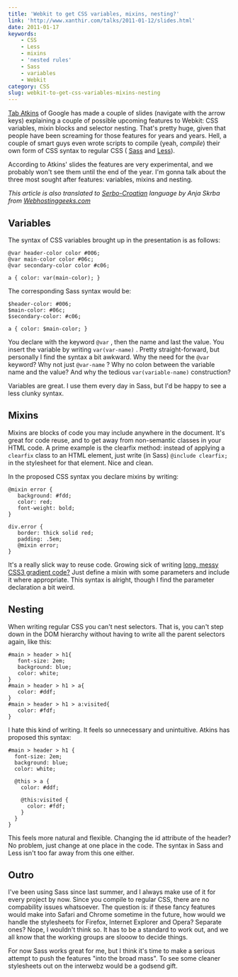 ```yaml
---
title: 'Webkit to get CSS variables, mixins, nesting?'
link: 'http://www.xanthir.com/talks/2011-01-12/slides.html'
date: 2011-01-17
keywords:
    - CSS
    - Less
    - mixins
    - 'nested rules'
    - Sass
    - variables
    - Webkit
category: CSS
slug: webkit-to-get-css-variables-mixins-nesting
---
```


[Tab Atkins](http://twitter.com/tabatkins) of Google has made a couple of slides (navigate with the
arrow keys) explaining a couple of possible upcoming features to Webkit: CSS variables, mixin blocks
and selector nesting. That's pretty huge, given that people have been screaming for those features
for years and years. Hell, a couple of smart guys even wrote scripts to compile (yeah, _compile_)
their own form of CSS syntax to regular CSS ( [Sass](http://sass-lang.com) and
[Less](http://lesscss.org/)).

According to Atkins' slides the features are very experimental, and we probably won't see them until
the end of the year. I'm gonna talk about the three most sought after features: variables, mixins
and nesting.

_This article is also translated to [Serbo-Croatian](http://science.webhostinggeeks.com/desing-css)
language by Anja Skrba from [Webhostinggeeks.com](http://webhostinggeeks.com/)_

## Variables

The syntax of CSS variables brought up in the presentation is as follows:

    @var header-color color #006;
    @var main-color color #06c;
    @var secondary-color color #c06;

    a { color: var(main-color); }

The corresponding Sass syntax would be:

    $header-color: #006;
    $main-color: #06c;
    $secondary-color: #c06;

    a { color: $main-color; }

You declare with the keyword `@var` , then the name and last the value. You insert the variable by
writing `var(var-name)` . Pretty straight-forward, but personally I find the syntax a bit awkward.
Why the need for the `@var` keyword? Why not just `@var-name` ? Why no colon between the variable
name and the value? And why the tedious `var(variable-name)` construction?

Variables are great. I use them every day in Sass, but I'd be happy to see a less clunky syntax.

## Mixins

Mixins are blocks of code you may include anywhere in the document. It's great for code reuse, and
to get away from non-semantic classes in your HTML code. A prime example is the clearfix method:
instead of applying a `clearfix` class to an HTML element, just write (in Sass) `@include clearfix;`
in the stylesheet for that element. Nice and clean.

In the proposed CSS syntax you declare mixins by writing:

    @mixin error {
       background: #fdd;
       color: red;
       font-weight: bold;
    }

    div.error {
       border: thick solid red;
       padding: .5em;
       @mixin error;
    }

It's a really slick way to reuse code. Growing sick of writing
[long, messy CSS3 gradient code?](http://jnbrk.se/fp7c68) Just define a mixin with some parameters
and include it where appropriate. This syntax is alright, though I find the parameter declaration a
bit weird.

## Nesting

When writing regular CSS you can't nest selectors. That is, you can't step down in the DOM hierarchy
without having to write all the parent selectors again, like this:

    #main > header > h1{
       font-size: 2em;
       background: blue;
       color: white;
    }
    #main > header > h1 > a{
       color: #ddf;
    }
    #main > header > h1 > a:visited{
       color: #fdf;
    }

I hate this kind of writing. It feels so unnecessary and unintuitive. Atkins has proposed this
syntax:

    #main > header > h1 {
      font-size: 2em;
      background: blue;
      color: white;

      @this > a {
        color: #ddf;

        @this:visited {
          color: #fdf;
        }
      }
    }

This feels more natural and flexible. Changing the id attribute of the header? No problem, just
change at one place in the code. The syntax in Sass and Less isn't too far away from this one
either.

## Outro

I've been using Sass since last summer, and I always make use of it for every project by now. Since
you compile to regular CSS, there are no compability issues whatsoever. The question is: if these
fancy features would make into Safari and Chrome sometime in the future, how would we handle the
stylesheets for Firefox, Internet Explorer and Opera? Separate ones? Nope, I wouldn't think so. It
has to be a standard to work out, and we all know that the working groups are slooow to decide
things.

For now Sass works great for me, but I think it's time to make a serious attempt to push the
features "into the broad mass". To see some cleaner stylesheets out on the interwebz would be a
godsend gift.
